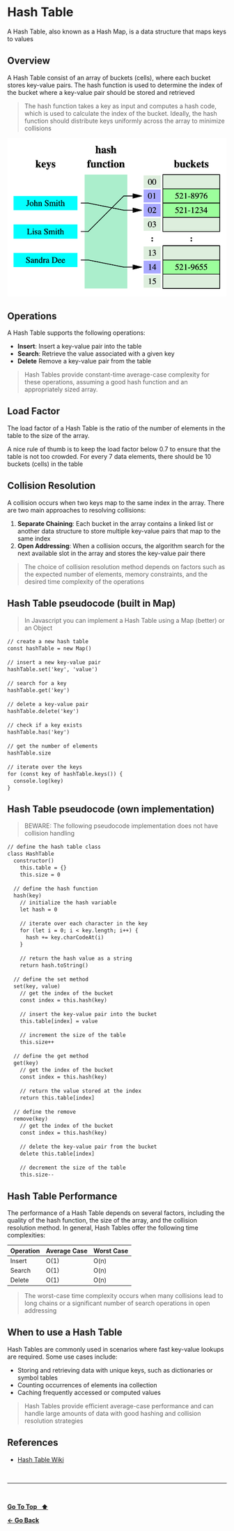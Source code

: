 # Hash Table

A Hash Table, also known as a Hash Map, is a data structure that maps keys to values

## Overview

A Hash Table consist of an array of buckets (cells), where each bucket stores key-value pairs. The hash function is used to determine the index of the bucket where a key-value pair should be stored and retrieved

> The hash function takes a key as input and computes a hash code, which is used to calculate the index of the bucket. Ideally, the hash function should distribute keys uniformly across the array to minimize collisions

![Hash Table](../images/hash-table.png)

## Operations

A Hash Table supports the following operations:

- **Insert**: Insert a key-value pair into the table
- **Search**: Retrieve the value associated with a given key
- **Delete** Remove a key-value pair from the table

> Hash Tables provide constant-time average-case complexity for these operations, assuming a good hash function and an appropriately sized array.

## Load Factor

The load factor of a Hash Table is the ratio of the number of elements in the table to the size of the array.

A nice rule of thumb is to keep the load factor below 0.7 to ensure that the table is not too crowded. For every 7 data elements, there should be 10 buckets (cells) in the table

## Collision Resolution

A collision occurs when two keys map to the same index in the array. There are two main approaches to resolving collisions:

1. **Separate Chaining**: Each bucket in the array contains a linked list or another data structure to store multiple key-value pairs that map to the same index
2. **Open Addressing**: When a collision occurs, the algorithm search for the next available slot in the array and stores the key-value pair there

> The choice of collision resolution method depends on factors such as the expected number of elements, memory constraints, and the desired time complexity of the operations

## Hash Table pseudocode (built in Map)

> In Javascript you can implement a Hash Table using a Map (better) or an Object

```text
// create a new hash table
const hashTable = new Map()

// insert a new key-value pair
hashTable.set('key', 'value')

// search for a key
hashTable.get('key')

// delete a key-value pair
hashTable.delete('key')

// check if a key exists
hashTable.has('key')

// get the number of elements
hashTable.size

// iterate over the keys
for (const key of hashTable.keys()) {
  console.log(key)
}
```

## Hash Table pseudocode (own implementation)

> BEWARE: The following pseudocode implementation does not have collision handling

```text
// define the hash table class
class HashTable
  constructor()
    this.table = {}
    this.size = 0

  // define the hash function
  hash(key)
    // initialize the hash variable
    let hash = 0

    // iterate over each character in the key
    for (let i = 0; i < key.length; i++) {
      hash += key.charCodeAt(i)
    }

    // return the hash value as a string
    return hash.toString()

  // define the set method
  set(key, value)
    // get the index of the bucket
    const index = this.hash(key)

    // insert the key-value pair into the bucket
    this.table[index] = value

    // increment the size of the table
    this.size++

  // define the get method
  get(key)
    // get the index of the bucket
    const index = this.hash(key)

    // return the value stored at the index
    return this.table[index]

  // define the remove
  remove(key)
    // get the index of the bucket
    const index = this.hash(key)

    // delete the key-value pair from the bucket
    delete this.table[index]

    // decrement the size of the table
    this.size--
```

## Hash Table Performance

The performance of a Hash Table depends on several factors, including the quality of the hash function, the size of the array, and the collision resolution method. In general, Hash Tables offer the following time complexities:

| Operation | Average Case | Worst Case |
| --------- | ------------ | ---------- |
| Insert    | O(1)         | O(n)       |
| Search    | O(1)         | O(n)       |
| Delete    | O(1)         | O(n)       |

> The worst-case time complexity occurs when many collisions lead to long chains or a significant number of search operations in open addressing

## When to use a Hash Table

Hash Tables are commonly used in scenarios where fast key-value lookups are required. Some use cases include:

- Storing and retrieving data with unique keys, such as dictionaries or symbol tables
- Counting occurrences of elements ina collection
- Caching frequently accessed or computed values

> Hash Tables provide efficient average-case performance and can handle large amounts of data with good hashing and collision resolution strategies

## References

- [Hash Table Wiki](https://en.wikipedia.org/wiki/Hash_table?useskin=vector)

&nbsp;

---

&nbsp;

[**Go To Top &nbsp; ⬆️**](#hash-table)

[**← Go Back**](../README.md)

&nbsp;
